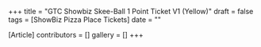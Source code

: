 +++
title = "GTC Showbiz Skee-Ball 1 Point Ticket V1 (Yellow)"
draft = false
tags = [ShowBiz Pizza Place Tickets]
date = ""

[Article]
contributors = []
gallery = []
+++